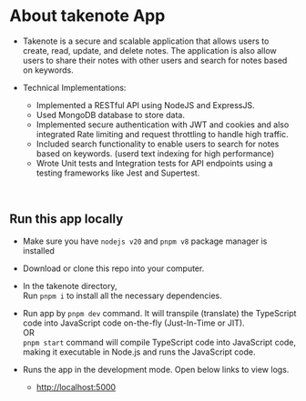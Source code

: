 # About takenote App

-   Takenote is a secure and scalable application that allows users to create, read, update, and delete notes. The application is also allow users to share their notes with other users and search for notes based on keywords.

-   Technical Implementations:
    -   Implemented a RESTful API using NodeJS and ExpressJS.
    -   Used MongoDB database to store data.
    -   Implemented secure authentication with JWT and cookies and also integrated Rate limiting and request throttling to handle high traffic.
    -   Included search functionality to enable users to search for notes based on keywords. (userd text indexing for high performance)
    -   Wrote Unit tests and Integration tests for API endpoints using a testing frameworks like Jest and Supertest.

<br />

## Run this app locally

-   Make sure you have `nodejs v20` and `pnpm v8` package manager is installed

-   Download or clone this repo into your computer.
-   In the takenote directory,\
    Run `pnpm i` to install all the necessary dependencies.

-   Run app by `pnpm dev` command. It will transpile (translate) the TypeScript code into JavaScript code on-the-fly (Just-In-Time or JIT).\
    OR\
    `pnpm start` command will compile TypeScript code into JavaScript code, making it executable in Node.js and runs the JavaScript code.

-   Runs the app in the development mode. Open below links to view logs.
    -   [http://localhost:5000](http://localhost:5000)
